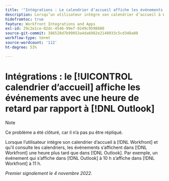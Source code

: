 ```yaml
---
title: '"Intégrations : Le calendrier d’accueil affiche les événements une heure plus tard que dans Outlook'
description: Lorsqu’un utilisateur intègre son calendrier d’accueil à Workfront et qu’il affiche les calendriers, les événements s’affichent dans Workfront une heure plus tard que dans Outlook. Par exemple, un événement qui s’affiche dans Outlook à 10h00 s’affiche dans Workfront à 11h00.
hidefromtoc: true
feature: Workfront Integrations and Apps
exl-id: 29c2e1ce-02dc-4546-99ef-9249c9598880
source-git-commit: 386528d7b99053a4da6982e2140933c5cd348a08
workflow-type: tm+mt
source-wordcount: '112'
ht-degree: 53%

---
```


# Intégrations : le [!UICONTROL calendrier d’accueil] affiche les événements avec une heure de retard par rapport à [!DNL Outlook]

>[!NOTE]
>
>Ce problème a été clôturé, car il n’a pas pu être répliqué.

Lorsque l’utilisateur intègre son calendrier d’accueil à [!DNL Workfront] et qu’il consulte les calendriers, les événements s’affichent dans [!DNL Workfront] une heure plus tard que dans [!DNL Outlook]. Par exemple, un événement qui s’affiche dans [!DNL Outlook] à 10 h s’affiche dans [!DNL Workfront] à 11 h.

_Premier signalement le 4 novembre 2022._
